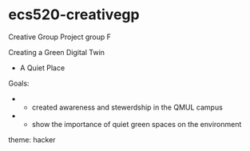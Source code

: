 # ecs520-creativegp
Creative Group Project group F

Creating a Green Digital Twin

- A Quiet Place

Goals:
- - created awareness and stewerdship in the QMUL campus
- - show the importance of quiet green spaces on the environment

theme: hacker